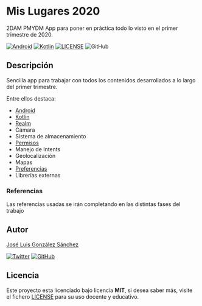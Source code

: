 # Mis Lugares 2020

2DAM PMYDM App para poner en práctica todo lo visto en el primer trimestre de 2020.

[![Android](https://img.shields.io/badge/App-Android-g)](https://www.android.com/intl/es_es/)
[![Kotlin](https://img.shields.io/badge/Code-Kotlin-blue)](https://kotlinlang.org/)
[![LICENSE](https://img.shields.io/badge/Lisence-MIT-green)](https://github.com/joseluisgs/RetrofitCRUD2020/blob/master/LICENSE)
![GitHub](https://img.shields.io/github/last-commit/joseluisgs/MisLugaresKotlinRealm)

## Descripción

Sencilla app para trabajar con todos los contenidos desarrollados a lo largo del primer trimestre.

Entre ellos destaca:
- [Android](https://developer.android.com/docs)
- [Kotlin](https://kotlinlang.org/)
- [Realm](https://realm.io/docs/kotlin/latest/)
- Cámara
- Sistema de almacenamiento
- [Permisos](https://developer.android.com/training/permissions/requesting?hl=es-419)
- Manejo de Intents
- Geolocalización
- Mapas
- [Preferencias](https://developer.android.com/training/data-storage/shared-preferences?hl=es)
- Librerías externas

### Referencias
Las referencias usadas se irán completando en las distintas fases del trabajo

## Autor
[José Luis González Sánchez](https://twitter.com/joseluisgonsan) 

[![Twitter](https://img.shields.io/twitter/follow/joseluisgonsan?style=social)](https://twitter.com/joseluisgonsan) [![GitHub](https://img.shields.io/github/followers/joseluisgs?style=social)](https://github.com/joseluisgs)

## Licencia

Este proyecto esta licenciado bajo licencia **MIT**, si desea saber más, visite el fichero [LICENSE](https://github.com/joseluisgs/MisLugaresKotlinRealm/blob/master/LICENSE) para su uso docente y educativo.
